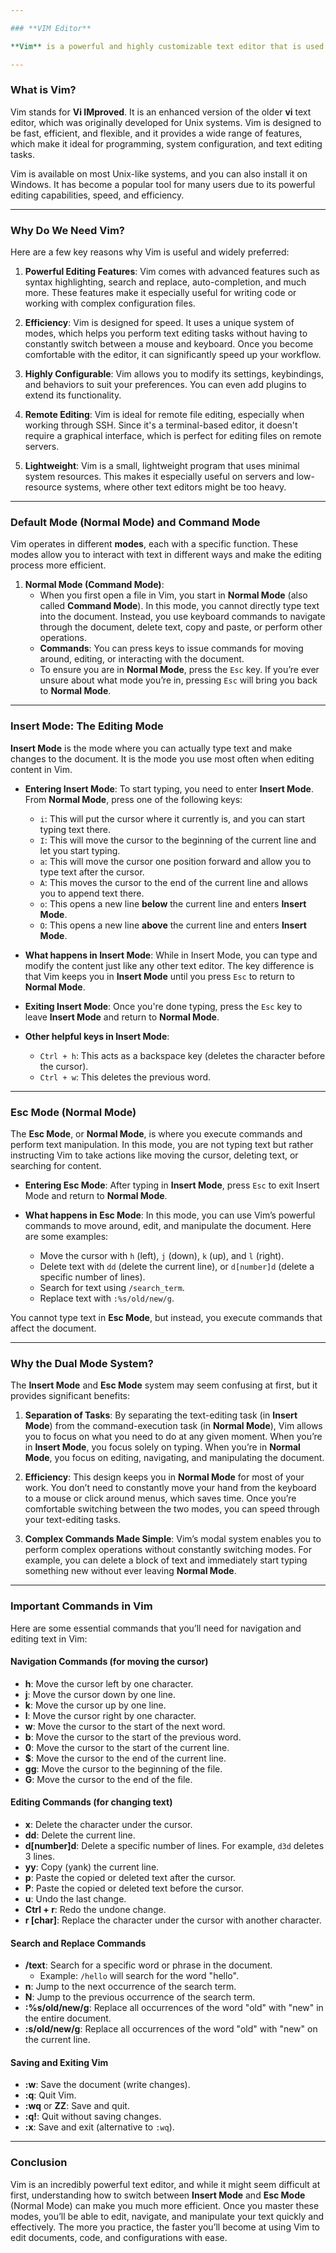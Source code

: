 ```yaml
---

### **VIM Editor**

**Vim** is a powerful and highly customizable text editor that is used in many Linux and Unix-based systems. It's a command-line-based editor, which means it operates within a terminal window, making it perfect for system administrators, developers, and anyone who works with files directly in the terminal.

---
```


### **What is Vim?**

Vim stands for **Vi IMproved**. It is an enhanced version of the older **vi** text editor, which was originally developed for Unix systems. Vim is designed to be fast, efficient, and flexible, and it provides a wide range of features, which make it ideal for programming, system configuration, and text editing tasks.

Vim is available on most Unix-like systems, and you can also install it on Windows. It has become a popular tool for many users due to its powerful editing capabilities, speed, and efficiency.

---

### **Why Do We Need Vim?**

Here are a few key reasons why Vim is useful and widely preferred:

1. **Powerful Editing Features**: Vim comes with advanced features such as syntax highlighting, search and replace, auto-completion, and much more. These features make it especially useful for writing code or working with complex configuration files.

2. **Efficiency**: Vim is designed for speed. It uses a unique system of modes, which helps you perform text editing tasks without having to constantly switch between a mouse and keyboard. Once you become comfortable with the editor, it can significantly speed up your workflow.

3. **Highly Configurable**: Vim allows you to modify its settings, keybindings, and behaviors to suit your preferences. You can even add plugins to extend its functionality.

4. **Remote Editing**: Vim is ideal for remote file editing, especially when working through SSH. Since it's a terminal-based editor, it doesn't require a graphical interface, which is perfect for editing files on remote servers.

5. **Lightweight**: Vim is a small, lightweight program that uses minimal system resources. This makes it especially useful on servers and low-resource systems, where other text editors might be too heavy.

---

### **Default Mode (Normal Mode) and Command Mode**

Vim operates in different **modes**, each with a specific function. These modes allow you to interact with text in different ways and make the editing process more efficient.

1. **Normal Mode (Command Mode)**:
   - When you first open a file in Vim, you start in **Normal Mode** (also called **Command Mode**). In this mode, you cannot directly type text into the document. Instead, you use keyboard commands to navigate through the document, delete text, copy and paste, or perform other operations.
   - **Commands**: You can press keys to issue commands for moving around, editing, or interacting with the document.
   - To ensure you are in **Normal Mode**, press the `Esc` key. If you’re ever unsure about what mode you’re in, pressing `Esc` will bring you back to **Normal Mode**.

---

### **Insert Mode: The Editing Mode**

**Insert Mode** is the mode where you can actually type text and make changes to the document. It is the mode you use most often when editing content in Vim.

- **Entering Insert Mode**: To start typing, you need to enter **Insert Mode**. From **Normal Mode**, press one of the following keys:

  - `i`: This will put the cursor where it currently is, and you can start typing text there.
  - `I`: This will move the cursor to the beginning of the current line and let you start typing.
  - `a`: This will move the cursor one position forward and allow you to type text after the cursor.
  - `A`: This moves the cursor to the end of the current line and allows you to append text there.
  - `o`: This opens a new line **below** the current line and enters **Insert Mode**.
  - `O`: This opens a new line **above** the current line and enters **Insert Mode**.

- **What happens in Insert Mode**: While in Insert Mode, you can type and modify the content just like any other text editor. The key difference is that Vim keeps you in **Insert Mode** until you press `Esc` to return to **Normal Mode**.

- **Exiting Insert Mode**: Once you're done typing, press the `Esc` key to leave **Insert Mode** and return to **Normal Mode**.

- **Other helpful keys in Insert Mode**:
  - `Ctrl + h`: This acts as a backspace key (deletes the character before the cursor).
  - `Ctrl + w`: This deletes the previous word.

---

### **Esc Mode (Normal Mode)**

The **Esc Mode**, or **Normal Mode**, is where you execute commands and perform text manipulation. In this mode, you are not typing text but rather instructing Vim to take actions like moving the cursor, deleting text, or searching for content.

- **Entering Esc Mode**: After typing in **Insert Mode**, press `Esc` to exit Insert Mode and return to **Normal Mode**.

- **What happens in Esc Mode**: In this mode, you can use Vim’s powerful commands to move around, edit, and manipulate the document. Here are some examples:
  - Move the cursor with `h` (left), `j` (down), `k` (up), and `l` (right).
  - Delete text with `dd` (delete the current line), or `d[number]d` (delete a specific number of lines).
  - Search for text using `/search_term`.
  - Replace text with `:%s/old/new/g`.

You cannot type text in **Esc Mode**, but instead, you execute commands that affect the document.

---

### **Why the Dual Mode System?**

The **Insert Mode** and **Esc Mode** system may seem confusing at first, but it provides significant benefits:

1. **Separation of Tasks**: By separating the text-editing task (in **Insert Mode**) from the command-execution task (in **Normal Mode**), Vim allows you to focus on what you need to do at any given moment. When you’re in **Insert Mode**, you focus solely on typing. When you’re in **Normal Mode**, you focus on editing, navigating, and manipulating the document.

2. **Efficiency**: This design keeps you in **Normal Mode** for most of your work. You don’t need to constantly move your hand from the keyboard to a mouse or click around menus, which saves time. Once you’re comfortable switching between the two modes, you can speed through your text-editing tasks.

3. **Complex Commands Made Simple**: Vim’s modal system enables you to perform complex operations without constantly switching modes. For example, you can delete a block of text and immediately start typing something new without ever leaving **Normal Mode**.

---

### **Important Commands in Vim**

Here are some essential commands that you’ll need for navigation and editing text in Vim:

#### **Navigation Commands** (for moving the cursor)

- **h**: Move the cursor left by one character.
- **j**: Move the cursor down by one line.
- **k**: Move the cursor up by one line.
- **l**: Move the cursor right by one character.
- **w**: Move the cursor to the start of the next word.
- **b**: Move the cursor to the start of the previous word.
- **0**: Move the cursor to the start of the current line.
- **$**: Move the cursor to the end of the current line.
- **gg**: Move the cursor to the beginning of the file.
- **G**: Move the cursor to the end of the file.

#### **Editing Commands** (for changing text)

- **x**: Delete the character under the cursor.
- **dd**: Delete the current line.
- **d[number]d**: Delete a specific number of lines. For example, `d3d` deletes 3 lines.
- **yy**: Copy (yank) the current line.
- **p**: Paste the copied or deleted text after the cursor.
- **P**: Paste the copied or deleted text before the cursor.
- **u**: Undo the last change.
- **Ctrl + r**: Redo the undone change.
- **r [char]**: Replace the character under the cursor with another character.

#### **Search and Replace Commands**

- **/text**: Search for a specific word or phrase in the document.
  - Example: `/hello` will search for the word "hello".
- **n**: Jump to the next occurrence of the search term.
- **N**: Jump to the previous occurrence of the search term.
- **:%s/old/new/g**: Replace all occurrences of the word "old" with "new" in the entire document.
- **:s/old/new/g**: Replace all occurrences of the word "old" with "new" on the current line.

#### **Saving and Exiting Vim**

- **:w**: Save the document (write changes).
- **:q**: Quit Vim.
- **:wq** or **ZZ**: Save and quit.
- **:q!**: Quit without saving changes.
- **:x**: Save and exit (alternative to `:wq`).

---

### **Conclusion**

Vim is an incredibly powerful text editor, and while it might seem difficult at first, understanding how to switch between **Insert Mode** and **Esc Mode** (Normal Mode) can make you much more efficient. Once you master these modes, you’ll be able to edit, navigate, and manipulate your text quickly and effectively. The more you practice, the faster you’ll become at using Vim to edit documents, code, and configurations with ease.
